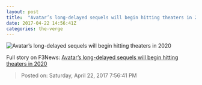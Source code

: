 ```yaml
---
layout: post
title:  "Avatar’s long-delayed sequels will begin hitting theaters in 2020"
date: 2017-04-22 14:56:41Z
categories: the-verge
---
```


![Avatar’s long-delayed sequels will begin hitting theaters in 2020](https://cdn0.vox-cdn.com/thumbor/vI4PYNokxqCAmGUECATjy2scryo=/0x37:1100x656/1600x900/cdn0.vox-cdn.com/uploads/chorus_image/image/54394907/Avatar.0.png)




Full story on F3News: [Avatar’s long-delayed sequels will begin hitting theaters in 2020](http://www.f3nws.com/n/pEfZkG)

> Posted on: Saturday, April 22, 2017 7:56:41 PM
